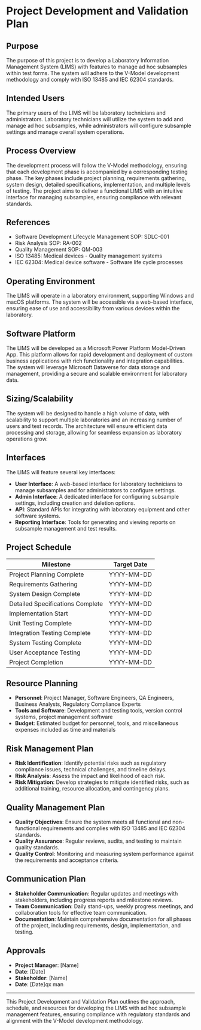 # Project Development and Validation Plan

## Purpose

The purpose of this project is to develop a Laboratory Information Management System (LIMS) with features to manage ad hoc subsamples within test forms. The system will adhere to the V-Model development methodology and comply with ISO 13485 and IEC 62304 standards.

## Intended Users

The primary users of the LIMS will be laboratory technicians and administrators. Laboratory technicians will utilize the system to add and manage ad hoc subsamples, while administrators will configure subsample settings and manage overall system operations.

## Process Overview

The development process will follow the V-Model methodology, ensuring that each development phase is accompanied by a corresponding testing phase. The key phases include project planning, requirements gathering, system design, detailed specifications, implementation, and multiple levels of testing. The project aims to deliver a functional LIMS with an intuitive interface for managing subsamples, ensuring compliance with relevant standards.

## References

- Software Development Lifecycle Management SOP: SDLC-001
- Risk Analysis SOP: RA-002
- Quality Management SOP: QM-003
- ISO 13485: Medical devices - Quality management systems
- IEC 62304: Medical device software - Software life cycle processes

## Operating Environment

The LIMS will operate in a laboratory environment, supporting Windows and macOS platforms. The system will be accessible via a web-based interface, ensuring ease of use and accessibility from various devices within the laboratory.

## Software Platform

The LIMS will be developed as a Microsoft Power Platform Model-Driven App. This platform allows for rapid development and deployment of custom business applications with rich functionality and integration capabilities. The system will leverage Microsoft Dataverse for data storage and management, providing a secure and scalable environment for laboratory data.

## Sizing/Scalability

The system will be designed to handle a high volume of data, with scalability to support multiple laboratories and an increasing number of users and test records. The architecture will ensure efficient data processing and storage, allowing for seamless expansion as laboratory operations grow.

## Interfaces

The LIMS will feature several key interfaces:

- **User Interface**: A web-based interface for laboratory technicians to manage subsamples and for administrators to configure settings.
- **Admin Interface**: A dedicated interface for configuring subsample settings, including creation and deletion options.
- **API**: Standard APIs for integrating with laboratory equipment and other software systems.
- **Reporting Interface**: Tools for generating and viewing reports on subsample management and test results.

## Project Schedule

| Milestone                        | Target Date |
| -------------------------------- | ----------- |
| Project Planning Complete        | YYYY-MM-DD  |
| Requirements Gathering           | YYYY-MM-DD  |
| System Design Complete           | YYYY-MM-DD  |
| Detailed Specifications Complete | YYYY-MM-DD  |
| Implementation Start             | YYYY-MM-DD  |
| Unit Testing Complete            | YYYY-MM-DD  |
| Integration Testing Complete     | YYYY-MM-DD  |
| System Testing Complete          | YYYY-MM-DD  |
| User Acceptance Testing          | YYYY-MM-DD  |
| Project Completion               | YYYY-MM-DD  |

## Resource Planning

- **Personnel**: Project Manager, Software Engineers, QA Engineers, Business Analysts, Regulatory Compliance Experts
- **Tools and Software**: Development and testing tools, version control systems, project management software
- **Budget**: Estimated budget for personnel, tools, and miscellaneous expenses included as time and materials

## Risk Management Plan

- **Risk Identification**: Identify potential risks such as regulatory compliance issues, technical challenges, and timeline delays.
- **Risk Analysis**: Assess the impact and likelihood of each risk.
- **Risk Mitigation**: Develop strategies to mitigate identified risks, such as additional training, resource allocation, and contingency plans.

## Quality Management Plan

- **Quality Objectives**: Ensure the system meets all functional and non-functional requirements and complies with ISO 13485 and IEC 62304 standards.
- **Quality Assurance**: Regular reviews, audits, and testing to maintain quality standards.
- **Quality Control**: Monitoring and measuring system performance against the requirements and acceptance criteria.

## Communication Plan

- **Stakeholder Communication**: Regular updates and meetings with stakeholders, including progress reports and milestone reviews.
- **Team Communication**: Daily stand-ups, weekly progress meetings, and collaboration tools for effective team communication.
- **Documentation**: Maintain comprehensive documentation for all phases of the project, including requirements, design, implementation, and testing.

## Approvals

- **Project Manager**: [Name]
- **Date**: [Date]
- **Stakeholder**: [Name]
- **Date**: [Date]qx man

---

This Project Development and Validation Plan outlines the approach, schedule, and resources for developing the LIMS with ad hoc subsample management features, ensuring compliance with regulatory standards and alignment with the V-Model development methodology.
